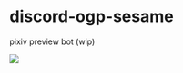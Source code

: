 discord-ogp-sesame
===

pixiv preview bot (wip)

![](https://user-images.githubusercontent.com/3516343/106779269-2f4c9480-668a-11eb-903c-1f387b4ba9f7.png)
